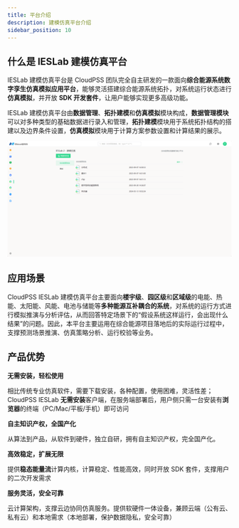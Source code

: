 ```yaml
---
title: 平台介绍
description: 建模仿真平台介绍
sidebar_position: 10
---
```


## 什么是 IESLab 建模仿真平台

IESLab 建模仿真平台是 CloudPSS 团队完全自主研发的一款面向**综合能源系统数字孪生仿真模拟应用平台**，能够灵活搭建综合能源系统拓扑，对系统运行状态进行**仿真模拟**，并开放 **SDK 开发套件**，让用户能够实现更多高级功能。

IESLab 建模仿真平台由**数据管理**、**拓扑建模**和**仿真模拟**模块构成，**数据管理模块**可以对多种类型的基础数据进行录入和管理，**拓扑建模**模块用于系统拓扑结构的搭建以及边界条件设置，**仿真模拟**模块用于计算方案参数设置和计算结果的展示。


![IESLab 建模仿真平台](./center.png )


## 应用场景

CloudPSS IESLab 建模仿真平台主要面向**楼宇级**、**园区级**和**区域级**的电能、热能、太阳能、风能、电池与储能等**多种能源互补耦合的系统**，对系统的运行方式进行模拟推演与分析评估，从而回答特定场景下的“假设系统这样运行，会出现什么结果”的问题。因此，本平台主要运用在综合能源项目落地后的实际运行过程中，支撑预测场景推演、仿真策略分析、运行校验等业务。

## 产品优势

**无需安装，轻松使用**  

相比传统专业仿真软件，需要下载安装，各种配置，使用困难，灵活性差；CloudPSS IESLab **无需安装**客户端，在服务端部署后，用户侧只需一台安装有**浏览器**的终端（PC/Mac/平板/手机）即可访问  

**自主知识产权，全国产化**  

从算法到产品，从软件到硬件，独立自研，拥有自主知识产权，完全国产化。  

**高效稳定，扩展无限**  

提供**稳态能量流**计算内核，计算稳定、性能高效，同时开放 SDK 套件，支撑用户的二次开发需求

**服务灵活，安全可靠**  

云计算架构，支撑云边协同仿真服务。提供软硬件一体设备，兼顾云端（公有云、私有云）和本地需求（本地部署，保护数据隐私，安全可靠）





